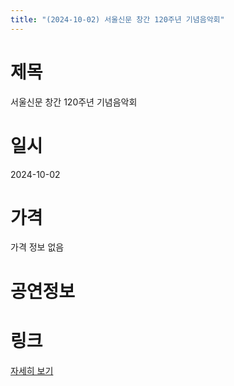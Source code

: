 ```yaml
---
title: "(2024-10-02) 서울신문 창간 120주년 기념음악회"
---
```


# 제목
서울신문 창간 120주년 기념음악회

# 일시
2024-10-02

# 가격
가격 정보 없음

# 공연정보


# 링크
[자세히 보기](https://www.sac.or.kr/site/main/show/show_view?SN=60758, "https://www.sac.or.kr/site/main/show/show_view?SN=60758")
